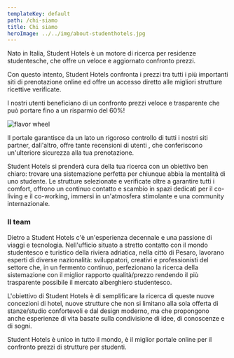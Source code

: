 ```yaml
---
templateKey: default
path: /chi-siamo
title: Chi siamo
heroImage: ../../img/about-studenthotels.jpg
---
```

Nato in Italia, Student Hotels è un motore di ricerca per residenze studentesche, che offre un veloce e aggiornato confronto prezzi.

Con questo intento, Student Hotels confronta i prezzi tra tutti i più importanti siti di prenotazione online ed offre un accesso diretto alle migliori strutture ricettive verificate.

I nostri utenti beneficiano di un confronto prezzi veloce e trasparente che può portare fino a un risparmio del 60%!

![flavor wheel](../../img/team-studenthotels.jpg)

Il portale garantisce da un lato un rigoroso controllo di tutti i nostri siti partner, dall'altro, offre tante recensioni di utenti , che conferiscono un'ulteriore sicurezza alla tua prenotazione.

Student Hotels si prenderà cura della tua ricerca con un obiettivo ben chiaro: trovare una sistemazione perfetta per chiunque abbia la mentalità di uno studente. Le strutture selezionate e verificate oltre a garantire tutti i comfort, offrono un continuo contatto e scambio in spazi dedicati per il co-living e il co-working, immersi in un'atmosfera stimolante e una community internazionale.

### Il team
Dietro a Student Hotels c'è un'esperienza decennale e una passione di viaggi e tecnologia. Nell'ufficio situato a stretto contatto con il mondo studentesco e turistico della riviera adriatica, nella cittò di Pesaro, lavorano esperti di diverse nazionalità: sviluppatori, creativi e professionisti del settore che, in un fermento continuo, perfezionano la ricerca della sistemazione con il miglior rapporto qualità/prezzo rendendo il più trasparente possibile il mercato alberghiero studentesco.

L'obiettivo di Student Hotels è di semplificare la ricerca di queste nuove concezioni di hotel, nuove strutture che non si limitano alla sola offerta di stanze/studio confortevoli e dal design moderno, ma che propongono anche esperienze di vita basate sulla condivisione di idee, di conoscenze e di sogni.

Student Hotels è unico in tutto il mondo, è il miglior portale online per il confronto prezzi di strutture per studenti.